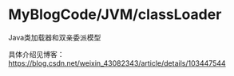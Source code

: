 # MyBlogCode/JVM/classLoader
 
Java类加载器和双亲委派模型

 具体介绍见博客：https://blog.csdn.net/weixin_43082343/article/details/103447544
